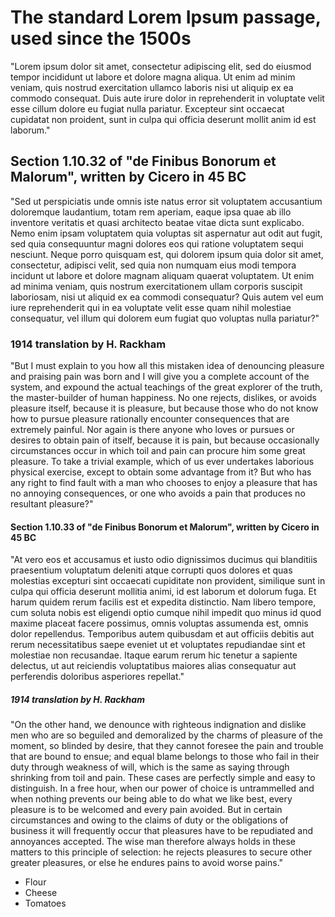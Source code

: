 # The standard Lorem Ipsum passage, used since the 1500s

"Lorem ipsum dolor sit amet, consectetur adipiscing elit, sed do eiusmod tempor incididunt ut labore et dolore magna aliqua. 
Ut enim ad minim veniam, quis nostrud exercitation ullamco laboris nisi ut aliquip ex ea commodo consequat. 
Duis aute irure dolor in reprehenderit in voluptate velit esse cillum dolore eu fugiat nulla pariatur. Excepteur sint occaecat cupidatat non proident, 
sunt in culpa qui officia deserunt mollit anim id est laborum."

## Section 1.10.32 of "de Finibus Bonorum et Malorum", written by Cicero in 45 BC

"Sed ut perspiciatis unde omnis iste natus error sit voluptatem accusantium doloremque laudantium, totam rem aperiam, 
eaque ipsa quae ab illo inventore veritatis et quasi architecto beatae vitae dicta sunt explicabo. 
Nemo enim ipsam voluptatem quia voluptas sit aspernatur aut odit aut fugit, sed quia consequuntur magni dolores eos qui ratione voluptatem sequi nesciunt. 
Neque porro quisquam est, qui dolorem ipsum quia dolor sit amet, consectetur, adipisci velit, 
sed quia non numquam eius modi tempora incidunt ut labore et dolore magnam aliquam quaerat voluptatem. 
Ut enim ad minima veniam, quis nostrum exercitationem ullam corporis suscipit laboriosam, nisi ut aliquid ex ea commodi consequatur? 
Quis autem vel eum iure reprehenderit qui in ea voluptate velit esse quam nihil molestiae consequatur, vel illum qui dolorem eum fugiat quo voluptas nulla pariatur?"

### 1914 translation by H. Rackham

"But I must explain to you how all this mistaken idea of denouncing pleasure and praising pain was born and I will give you a complete account of the system, 
and expound the actual teachings of the great explorer of the truth, the master-builder of human happiness. 
No one rejects, dislikes, or avoids pleasure itself, because it is pleasure, but because those who do not know how to pursue 
pleasure rationally encounter consequences that are extremely painful. Nor again is there anyone who loves or pursues or desires to obtain pain of itself, 
because it is pain, but because occasionally circumstances occur in which toil and pain can procure him some great pleasure. 
To take a trivial example, which of us ever undertakes laborious physical exercise, except to obtain some advantage from it? 
But who has any right to find fault with a man who chooses to enjoy a pleasure that has no annoying consequences, 
or one who avoids a pain that produces no resultant pleasure?"

#### Section 1.10.33 of "de Finibus Bonorum et Malorum", written by Cicero in 45 BC

"At vero eos et accusamus et iusto odio dignissimos ducimus qui blanditiis praesentium voluptatum deleniti atque corrupti quos 
dolores et quas molestias excepturi sint occaecati cupiditate non provident, similique sunt in culpa qui officia deserunt mollitia animi, 
id est laborum et dolorum fuga. Et harum quidem rerum facilis est et expedita distinctio. Nam libero tempore, 
cum soluta nobis est eligendi optio cumque nihil impedit quo minus id quod maxime placeat facere possimus, omnis voluptas assumenda est, 
omnis dolor repellendus. Temporibus autem quibusdam et aut officiis debitis aut rerum necessitatibus saepe eveniet 
ut et voluptates repudiandae sint et molestiae non recusandae. Itaque earum rerum hic tenetur a sapiente delectus, 
ut aut reiciendis voluptatibus maiores alias consequatur aut perferendis doloribus asperiores repellat."

##### 1914 translation by H. Rackham

"On the other hand, we denounce with righteous indignation and dislike men who are so beguiled and demoralized by the charms of pleasure of the moment, 
so blinded by desire, that they cannot foresee the pain and trouble that are bound to ensue; 
and equal blame belongs to those who fail in their duty through weakness of will, which is the same as saying through shrinking from toil and pain. 
These cases are perfectly simple and easy to distinguish. In a free hour, 
when our power of choice is untrammelled and when nothing prevents our being able to do what we like best, 
every pleasure is to be welcomed and every pain avoided. But in certain circumstances and owing to the claims of duty or 
the obligations of business it will frequently occur that pleasures have to be repudiated and annoyances accepted. 
The wise man therefore always holds in these matters to this principle of selection: he rejects pleasures to secure other greater pleasures, 
or else he endures pains to avoid worse pains."

* Flour
* Cheese
* Tomatoes
